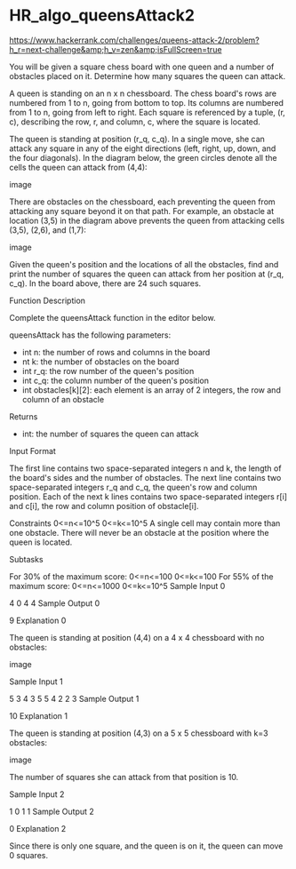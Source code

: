 # HR_algo_queensAttack2
https://www.hackerrank.com/challenges/queens-attack-2/problem?h_r=next-challenge&amp;h_v=zen&amp;isFullScreen=true


You will be given a square chess board with one queen and a number of obstacles placed on it. Determine how many squares the queen can attack.

A queen is standing on an n x n chessboard. The chess board's rows are numbered from  1 to n, going from bottom to top. Its columns are numbered from 1 to n, going from left to right. Each square is referenced by a tuple, (r, c), describing the row, r, and column, c, where the square is located.

The queen is standing at position (r_q, c_q). In a single move, she can attack any square in any of the eight directions (left, right, up, down, and the four diagonals). In the diagram below, the green circles denote all the cells the queen can attack from (4,4):

image

There are obstacles on the chessboard, each preventing the queen from attacking any square beyond it on that path. For example, an obstacle at location (3,5) in the diagram above prevents the queen from attacking cells (3,5), (2,6), and (1,7):

image

Given the queen's position and the locations of all the obstacles, find and print the number of squares the queen can attack from her position at (r_q, c_q). In the board above, there are 24 such squares.

Function Description

Complete the queensAttack function in the editor below.

queensAttack has the following parameters:
- int n: the number of rows and columns in the board
- nt k: the number of obstacles on the board
- int r_q: the row number of the queen's position
- int c_q: the column number of the queen's position
- int obstacles[k][2]: each element is an array of 2 integers, the row and column of an obstacle

Returns
- int: the number of squares the queen can attack

Input Format

The first line contains two space-separated integers n and k, the length of the board's sides and the number of obstacles.
The next line contains two space-separated integers r_q and c_q, the queen's row and column position.
Each of the next k lines contains two space-separated integers r[i] and c[i], the row and column position of obstacle[i].

Constraints
0<=n<=10^5
0<=k<=10^5
A single cell may contain more than one obstacle.
There will never be an obstacle at the position where the queen is located.

Subtasks

For 30% of the maximum score:
0<=n<=100
0<=k<=100
For 55% of the maximum score:
0<=n<=1000
0<=k<=10^5
Sample Input 0

4 0
4 4
Sample Output 0

9
Explanation 0

The queen is standing at position (4,4) on a 4 x 4 chessboard with no obstacles:

image

Sample Input 1

5 3
4 3
5 5
4 2
2 3
Sample Output 1

10
Explanation 1

The queen is standing at position (4,3) on a 5 x 5 chessboard with k=3 obstacles:

image

The number of squares she can attack from that position is 10.

Sample Input 2

1 0
1 1
Sample Output 2

0
Explanation 2

Since there is only one square, and the queen is on it, the queen can move 0 squares.

